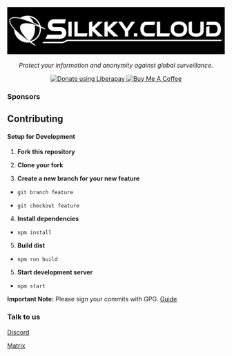 <div align="center">
<a href="https://silkky.cloud/">
  <img src="public/assets/img/png/brand/text-background.png" width="600px" alt="Silkky.Cloud" />
</a>
<p>
  <em>Protect your information and anonymity against global surveillance.</em>
</p>
<a href="https://liberapay.com/silkkycloud/donate" target="_blank">
  <img alt="Donate using Liberapay" src="https://liberapay.com/assets/widgets/donate.svg" height="30px">
</a>
<a href="https://www.buymeacoffee.com/silkkycloud" target="_blank">
  <img src="https://cdn.buymeacoffee.com/buttons/v2/default-yellow.png" height="30px" alt="Buy Me A Coffee">
</a>

</div>

### Sponsors


## Contributing

#### Setup for Development

1. **Fork this repository**

2. **Clone your fork**

3. **Create a new branch for your new feature**

- ```git branch feature```

-  ```git checkout feature```

4. **Install dependencies**

- ```npm install```

5. **Build dist**

- ```npm run build```

5. **Start development server**

- ```npm start```

**Important Note:** Please sign your commits with GPG. [Guide](https://docs.github.com/en/github/authenticating-to-github/managing-commit-signature-verification)

### Talk to us

[Discord](https://discord.com/invite/BvqJQ3hNrQ)

[Matrix](https://matrix.to/#/#silkkycloud:matrix.org)
